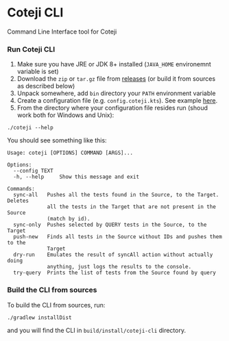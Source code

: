 # Coteji CLI
Command Line Interface tool for Coteji
### Run Coteji CLI
1. Make sure you have JRE or JDK 8+ installed (`JAVA_HOME` environemnt variable is set)
2. Download the `zip` or `tar.gz` file from [releases](https://github.com/coteji/coteji-cli/releases) (or build it from sources as described below)
3. Unpack somewhere, add `bin` directory your `PATH` environment variable
4. Create a configuration file (e.g. `config.coteji.kts`). See example [here](https://github.com/coteji/coteji.github.io).
5. From the directory where your configuration file resides run (shoud work both for Windows and Unix):
```shell
./coteji --help
```
You should see something like this:
```
Usage: coteji [OPTIONS] COMMAND [ARGS]...

Options:
  --config TEXT
  -h, --help     Show this message and exit

Commands:
  sync-all   Pushes all the tests found in the Source, to the Target. Deletes
             all the tests in the Target that are not present in the Source
             (match by id).
  sync-only  Pushes selected by QUERY tests in the Source, to the Target
  push-new   Finds all tests in the Source without IDs and pushes them to the
             Target
  dry-run    Emulates the result of syncAll action without actually doing
             anything, just logs the results to the console.
  try-query  Prints the list of tests from the Source found by query
```
### Build the CLI from sources
To build the CLI from sources, run:
```shell
./gradlew installDist
```
and you will find the CLI in `build/install/coteji-cli` directory. 
